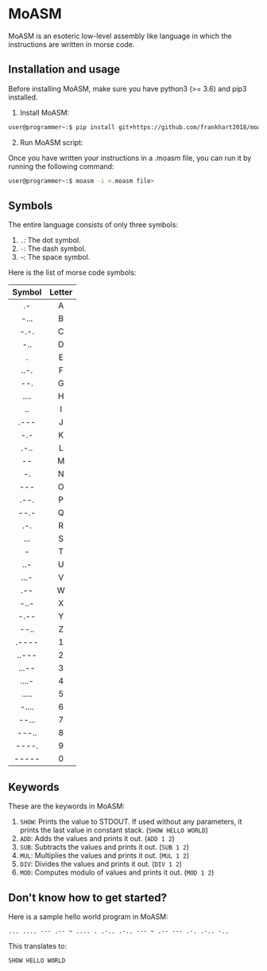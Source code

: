 # MoASM

MoASM is an esoteric low-level assembly like language in which the instructions are written in morse code.

## Installation and usage

Before installing MoASM, make sure you have python3 (>= 3.6) and pip3 installed.

1. Install MoASM:

```bash
user@programmer~:$ pip install git+https://github.com/frankhart2018/moasm.git
```

2. Run MoASM script:

Once you have written your instructions in a .moasm file, you can run it by running the following command:

```bash
user@programmer~:$ moasm -i <.moasm file>
```

## Symbols

The entire language consists of only three symbols:

1. `.`: The dot symbol.
2. `-`: The dash symbol.
3. `~`: The space symbol.

Here is the list of morse code symbols:

| Symbol | Letter |
|:------:|:------:|
|   .-   |    A   |
|  -...  |    B   |
|  -.-.  |    C   |
|   -..  |    D   |
|    .   |    E   |
|  ..-.  |    F   |
|   --.  |    G   |
|  ....  |    H   |
|   ..   |    I   |
|  .---  |    J   |
|   -.-  |    K   |
|  .-..  |    L   |
|   --   |    M   |
|   -.   |    N   |
|   ---  |    O   |
|  .--.  |    P   |
|  --.-  |    Q   |
|   .-.  |    R   |
|   ...  |    S   |
|    -   |    T   |
|   ..-  |    U   |
|  ...-  |    V   |
|   .--  |    W   |
|  -..-  |    X   |
|  -.--  |    Y   |
|  --..  |    Z   |
|  .---- |    1   |
|  ..--- |    2   |
|  ...-- |    3   |
|  ....- |    4   |
|  ..... |    5   |
|  -.... |    6   |
|  --... |    7   |
|  ---.. |    8   |
|  ----. |    9   |
|  ----- |    0   |


## Keywords

These are the keywords in MoASM:

1. `SHOW`: Prints the value to STDOUT. If used without any parameters, it prints the last value in constant stack. (`SHOW HELLO WORLD`)
2. `ADD`: Adds the values and prints it out. (`ADD 1 2`)
3. `SUB`: Subtracts the values and prints it out. (`SUB 1 2`)
4. `MUL`: Multiplies the values and prints it out. (`MUL 1 2`)
5. `DIV`: Divides the values and prints it out. (`DIV 1 2`)
6. `MOD`: Computes modulo of values and prints it out. (`MOD 1 2`)

## Don't know how to get started?

Here is a sample hello world program in MoASM:

```
... .... --- .-- ~ .... . .-.. .-.. --- ~ .-- --- .-. .-.. -..
```

This translates to:

```
SHOW HELLO WORLD
```
